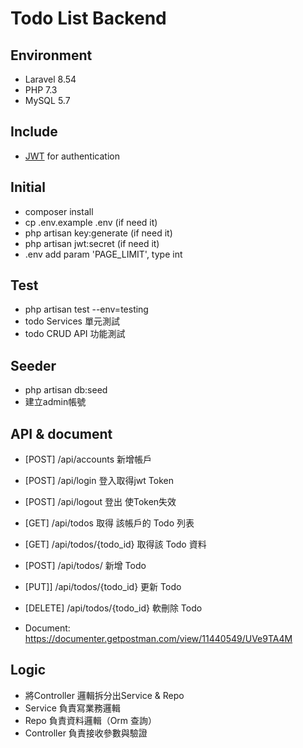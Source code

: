 # Todo List Backend

## Environment
* Laravel 8.54
* PHP 7.3
* MySQL 5.7

## Include
* [JWT](https://github.com/tymondesigns/jwt-auth) for authentication

## Initial

* composer install
* cp .env.example .env (if need it)
* php artisan key:generate (if need it)
* php artisan jwt:secret (if need it)
* .env add param 'PAGE_LIMIT', type int

## Test

* php artisan test --env=testing
* todo Services 單元測試
* todo CRUD API 功能測試

## Seeder

* php artisan db:seed
* 建立admin帳號

## API & document

* [POST]   /api/accounts        新增帳戶
* [POST]   /api/login           登入取得jwt Token
* [POST]   /api/logout          登出 使Token失效

* [GET]    /api/todos           取得 該帳戶的 Todo 列表
* [GET]    /api/todos/{todo_id} 取得該 Todo 資料
* [POST]   /api/todos/          新增 Todo 
* [PUT]]   /api/todos/{todo_id} 更新 Todo
* [DELETE] /api/todos/{todo_id} 軟刪除 Todo

* Document: https://documenter.getpostman.com/view/11440549/UVe9TA4M

## Logic

* 將Controller 邏輯拆分出Service & Repo
* Service      負責寫業務邏輯
* Repo         負責資料邏輯（Orm 查詢）
* Controller   負責接收參數與驗證




